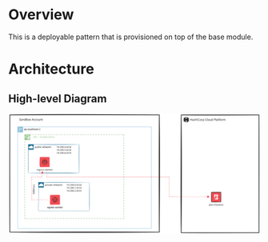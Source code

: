 # Overview

This is a deployable pattern that is provisioned on top of the base module.

# Architecture
## High-level Diagram

<img src="./../../../assets/sandpit_multi_hop_high_level_architecture.svg" align="center" alt="Sandpit mutli-hop high-level architecture"/>
